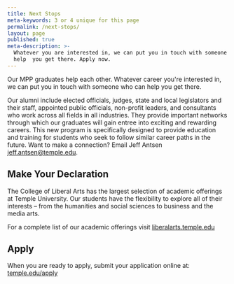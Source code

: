 ```yaml
---
title: Next Stops
meta-keywords: 3 or 4 unique for this page
permalink: /next-stops/
layout: page
published: true
meta-description: >-
  Whatever you are interested in, we can put you in touch with someone who can
  help  you get there. Apply now.
---
```

Our MPP graduates help each other. Whatever career you're interested in, we can put you in touch with someone who can help you get there. 

Our alumni include elected officials, judges, state and local legislators and their staff, appointed public officials, non-profit leaders, and consultants who work across all fields in all industries. They provide important networks through which our graduates will gain entree into exciting and rewarding careers. This new program is specifically designed to provide education and training for students who seek to follow similar career paths in the future. Want to make a connection? Email Jeff Antsen [jeff.antsen@temple.edu](mailto:jeff.antsen@temple.edu).

## Make Your Declaration

The College of Liberal Arts has the largest selection of academic offerings at Temple University. Our students have the flexibility to explore all of their interests – from the humanities and social sciences to business and the media arts.

For a complete list of our academic offerings visit [liberalarts.temple.edu](http://liberalarts.temple.edu)

## Apply

When you are ready to apply, submit your application online at: [temple.edu/apply](http://www.temple.edu/apply/common/appcheck.asp)
